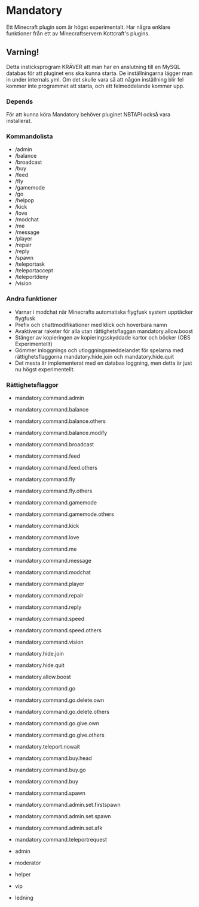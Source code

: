 # Mandatory
Ett Minecraft plugin som är högst experimentalt. Har några enklare funktioner från ett av Minecraftservern Kottcraft's plugins.

## Varning!

Detta insticksprogram KRÄVER att man har en anslutning till en MySQL databas för att pluginet ens ska kunna starta. De inställningarna lägger man in under internals.yml. Om det skulle vara så att någon inställning blir fel kommer inte programmet att starta, och ett felmeddelande kommer upp.

### Depends

För att kunna köra Mandatory behöver pluginet NBTAPI också vara installerat.

### Kommandolista

- /admin
- /balance
- /broadcast
- /buy
- /feed
- /fly
- /gamemode
- /go
- /helpop
- /kick
- /love
- /modchat
- /me
- /message
- /player
- /repair
- /reply
- /spawn
- /teleportask
- /teleportaccept
- /teleportdeny
- /vision

### Andra funktioner

- Varnar i modchat när Minecrafts automatiska flygfusk system upptäcker flygfusk
- Prefix och chattmodifikationer med klick och hoverbara namn
- Avaktiverar raketer för alla utan rättighetsflaggan mandatory.allow.boost
- Stänger av kopieringen av kopieringsskyddade kartor och böcker (OBS Experimentellt)
- Gömmer inloggnings och utloggningsmeddelandet för spelarna med rättighetsflaggorna mandatory.hide.join och mandatory.hide.quit
- Det mesta är implementerat med en databas loggning, men detta är just nu högst experimentellt.

### Rättighetsflaggor

- mandatory.command.admin
- mandatory.command.balance
- mandatory.command.balance.others
- mandatory.command.balance.modify
- mandatory.command.broadcast
- mandatory.command.feed
- mandatory.command.feed.others
- mandatory.command.fly
- mandatory.command.fly.others
- mandatory.command.gamemode
- mandatory.command.gamemode.others
- mandatory.command.kick
- mandatory.command.love
- mandatory.command.me
- mandatory.command.message
- mandatory.command.modchat
- mandatory.command.player
- mandatory.command.repair
- mandatory.command.reply
- mandatory.command.speed
- mandatory.command.speed.others
- mandatory.command.vision
- mandatory.hide.join
- mandatory.hide.quit
- mandatory.allow.boost
- mandatory.command.go
- mandatory.command.go.delete.own
- mandatory.command.go.delete.others
- mandatory.command.go.give.own
- mandatory.command.go.give.others
- mandatory.teleport.nowait
- mandatory.command.buy.head
- mandatory.command.buy.go
- mandatory.command.buy
- mandatory.command.spawn
- mandatory.command.admin.set.firstspawn
- mandatory.command.admin.set.spawn
- mandatory.command.admin.set.afk
- mandatory.command.teleportrequest

- admin
- moderator
- helper
- vip
- ledning
